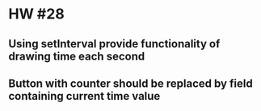 # HW #28
## Using setInterval provide functionality of drawing time each second
## Button with counter should be replaced by field containing current time value